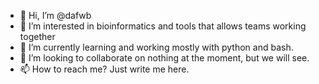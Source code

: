 - 👋 Hi, I’m @dafwb
- 👀 I’m interested in bioinformatics and tools that allows teams working together
- 🌱 I’m currently learning and working mostly with python and bash.
- 💞️ I’m looking to collaborate on nothing at the moment, but we will see.
- 📫 How to reach me? Just write me here.

<!---
dafwb/dafwb is a ✨ special ✨ repository because its `README.md` (this file) appears on your GitHub profile.
You can click the Preview link to take a look at your changes.
--->
